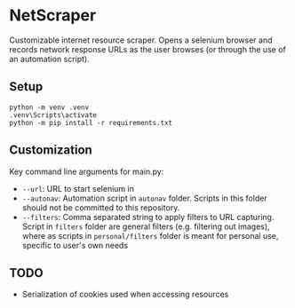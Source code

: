 # NetScraper

Customizable internet resource scraper. Opens a selenium browser and records network response URLs as the user browses (or through the use of an automation script).

## Setup

```
python -m venv .venv
.venv\Scripts\activate
python -m pip install -r requirements.txt
```

## Customization

Key command line arguments for main.py:

- `--url`: URL to start selenium in
- `--autonav`: Automation script in `autonav` folder. Scripts in this folder should not be committed to this repository.
- `--filters`: Comma separated string to apply filters to URL capturing. Script in `filters` folder are general filters (e.g. filtering out images), where as scripts in `personal/filters` folder is meant for personal use, specific to user's own needs

## TODO

- Serialization of cookies used when accessing resources